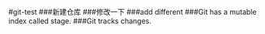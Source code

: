 #git-test
###新建仓库
###修改一下
###add different
###Git has a mutable index called stage.
###Git tracks changes.